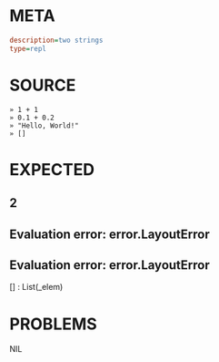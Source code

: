 # META
~~~ini
description=two strings
type=repl
~~~
# SOURCE
~~~roc
» 1 + 1
» 0.1 + 0.2
» "Hello, World!"
» []
~~~
# EXPECTED
2
---
Evaluation error: error.LayoutError
---
Evaluation error: error.LayoutError
---
[] : List(_elem)
# PROBLEMS
NIL
